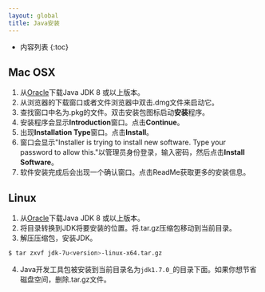 ```yaml
---
layout: global
title: Java安装
---
```


* 内容列表
{:toc}

## Mac OSX

1.  从[Oracle](http://www.oracle.com/technetwork/java/javase/downloads/index.html)下载Java JDK 8 或以上版本。
2.  从浏览器的下载窗口或者文件浏览器中双击.dmg文件来启动它。
3.  查找窗口中名为.pkg的文件。双击安装包图标启动**安装**程序。
4.  安装程序会显示**Introduction**窗口。点击**Continue**。
5.  出现**Installation Type**窗口。点击**Install**。
6.  窗口会显示"Installer is trying to install new software. Type your password to allow this."以管理员身份登录，输入密码，然后点击**Install Software**。
7.  软件安装完成后会出现一个确认窗口。点击ReadMe获取更多的安装信息。

## Linux

1.  从[Oracle](http://www.oracle.com/technetwork/java/javase/downloads/index.html)下载Java JDK 8 或以上版本。
2.  将目录转换到JDK将要安装的位置。将.tar.gz压缩包移动到当前目录。
3.  解压压缩包，安装JDK。

```bash
$ tar zxvf jdk-7u<version>-linux-x64.tar.gz
```

4.  Java开发工具包被安装到当前目录名为`jdk1.7.0_`的目录下面。如果你想节省磁盘空间，删除.tar.gz文件。
